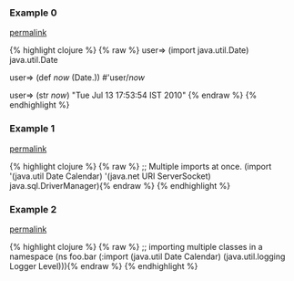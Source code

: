 ### Example 0
[permalink](#example-0)

{% highlight clojure %}
{% raw %}
user=> (import java.util.Date)
java.util.Date

user=> (def *now* (Date.))
#'user/*now*

user=> (str *now*)
"Tue Jul 13 17:53:54 IST 2010"
{% endraw %}
{% endhighlight %}


### Example 1
[permalink](#example-1)

{% highlight clojure %}
{% raw %}
;; Multiple imports at once.
(import '(java.util Date Calendar)
        '(java.net URI ServerSocket)
        java.sql.DriverManager){% endraw %}
{% endhighlight %}


### Example 2
[permalink](#example-2)

{% highlight clojure %}
{% raw %}
;; importing multiple classes in a namespace
(ns foo.bar
  (:import (java.util Date
                      Calendar)
           (java.util.logging Logger
                              Level))){% endraw %}
{% endhighlight %}


